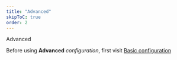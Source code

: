 ```yaml
---
title: "Advanced"
skipToC: true
order: 2
---
```


Advanced

<Info> 

Before using **Advanced** _configuration_, first visit 
[Basic configuration](./basic)
</Info>

